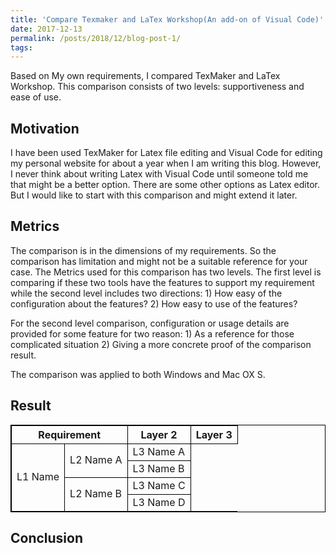```yaml
---
title: 'Compare Texmaker and LaTex Workshop(An add-on of Visual Code)'
date: 2017-12-13
permalink: /posts/2018/12/blog-post-1/
tags:
---
```


<style>
table {
    border-collapse: collapse;
}

table, th, td {
    border: 1px solid black;
}
</style>

Based on My own requirements, I compared TexMaker and LaTex Workshop. This comparison consists of two levels: supportiveness and ease of use. 


Motivation
------
I have been used TexMaker for Latex file editing and Visual Code for editing my personal website for about a year when I am writing this blog. However, I never think about writing Latex with Visual Code until someone told me that might be a better option. There are some other options as Latex editor. But I would like to start with this comparison and might extend it later. 

Metrics
------
The comparison is in the dimensions of my requirements. So the comparison has limitation and might not be a suitable reference for your case. The Metrics used for this comparison has two levels. The first level is comparing if these two tools have the features to support my requirement while the second level includes two directions: 1) How easy of the configuration about the features? 2) How easy to use of the features? 

For the second level comparison, configuration or usage details are provided for some feature for two reason: 1) As a reference for those complicated situation 2) Giving a more concrete proof of the comparison result.

The comparison was applied to both Windows and Mac OX S.

Result
------
<table>
    <thead>
        <tr>
            <th colspan=2>Requirement</th>
            <th>Layer 2</th>
            <th>Layer 3</th>
        </tr>
    </thead>
    <tbody>
        <tr>
            <td rowspan=4>L1 Name</td>
            <td rowspan=2>L2 Name A</td>
            <td>L3 Name A</td>
        </tr>
        <tr>
            <td>L3 Name B</td>
        </tr>
        <tr>
            <td rowspan=2>L2 Name B</td>
            <td>L3 Name C</td>
        </tr>
        <tr>
            <td>L3 Name D</td>
        </tr>
    </tbody>
</table>

Conclusion
------
